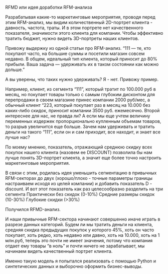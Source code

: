 RFMD или идея доработки RFM-анализа

Разрабатывая какие-то маркетинговые мероприятия, проводя перед этим RFM-анализ, мы видим количественный 2D-портрет клиента - давность, частота, траты. И в этом портрете нет качественного показателя, значимости этого клиента для компании. Чтобы эффективно тратить бюджет, нужно видеть 3D-портреты наших клиентов. 

Привожу выдержку из одной статьи про RFM-анализ. 
“111 — те, кто покупают часто, на большие суммы и посетили магазин совсем недавно. В общем, идеальный тип клиента, который приносит до 80% прибыли. Ваша задача — удерживать их в таком состоянии как можно дольше.” 

А вы уверены, что таких нужно удерживать? Я - нет. Привожу пример.

Например, клиент, из сегмента “111”, который тратит по 100.000 руб в месяц, но покупает товары только с самым глубоким дисконтом для перепродажи в своем магазине принес компании 2000 руб/мес, а обычный клиент “223, который покупает раз в месяц на 10.000 без каких-либо скидок, приносит компании 3500 руб. ежемесячно. Второй интереснее для нас, не правда ли?
А если мы еще учтем величину переменных издержек пропорционально купленным объемам товаров, то разрыв увеличится еще больше.
Зачем нам удерживать и тратить деньги на такого “111”, если он и сам приходит, все находит, и знает все лучше нас?

По моему мнению, показатель, отражающий среднюю скидку всех покупок нашего клиента (назовем ее DISCOUNT) позволила бы нам лучше понять 3D-портрет клиента, а значит еще более точно настроить маркетинговые мероприятия.

В связи с этим, родилась идея уменьшить сегментацию в привычных RFM-секторах до двух (хорошо/плохо - точные параметры границы настраиваем исходя из целей компании) и добавить показатель D - discount. И вот этот показатель как раз целесообразно разделить на три сегмента
Практически без скидок (0-10%)
Средние размеры скидок (10-30%)
Глубокие скидки (>30%)

Получился RFMD-анализ.

И наши привычные RFM-сектора начинают совершенно иначе играть в разрезе данных категорий. Будем ли мы тратить деньги на клиента, средняя скидка предыдущих покупок у которого 45%, хоть он часто покупает, хоть редко, хоть недавно или давно, хоть на 10.000, хоть на 1 млн.руб, теперь это почти не имеет значения, потому что компания отдает ему товары “в ноль” и почти ничего не зарабатывает, мы начинаем видеть качественный портрет клиента.

Именно такую модель я попытался реализовать с помощью Python и синтетических данных и выборочно оформить бизнес-выводы.


